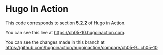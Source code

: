 Hugo In Action
===============

This code corresponds to section **5.2.2** of Hugo in Action.

You can see this live at https://ch05-10.hugoinaction.com.

You can see the changes made in this branch at https://github.com/hugoinaction/hugoinaction/compare/ch05-9...ch05-10

